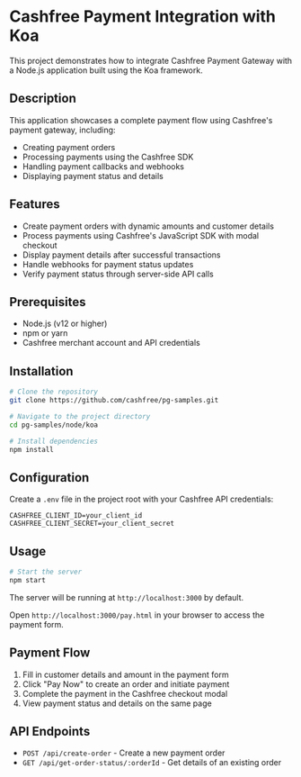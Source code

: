 # Cashfree Payment Integration with Koa

This project demonstrates how to integrate Cashfree Payment Gateway with a Node.js application built using the Koa framework.

## Description

This application showcases a complete payment flow using Cashfree's payment gateway, including:

- Creating payment orders
- Processing payments using the Cashfree SDK
- Handling payment callbacks and webhooks
- Displaying payment status and details

## Features

- Create payment orders with dynamic amounts and customer details
- Process payments using Cashfree's JavaScript SDK with modal checkout
- Display payment details after successful transactions
- Handle webhooks for payment status updates
- Verify payment status through server-side API calls

## Prerequisites

- Node.js (v12 or higher)
- npm or yarn
- Cashfree merchant account and API credentials

## Installation

```bash
# Clone the repository
git clone https://github.com/cashfree/pg-samples.git

# Navigate to the project directory
cd pg-samples/node/koa

# Install dependencies
npm install
```

## Configuration

Create a `.env` file in the project root with your Cashfree API credentials:

```
CASHFREE_CLIENT_ID=your_client_id
CASHFREE_CLIENT_SECRET=your_client_secret
```

## Usage

```bash
# Start the server
npm start
```

The server will be running at `http://localhost:3000` by default.

Open `http://localhost:3000/pay.html` in your browser to access the payment form.

## Payment Flow

1. Fill in customer details and amount in the payment form
2. Click "Pay Now" to create an order and initiate payment
3. Complete the payment in the Cashfree checkout modal
4. View payment status and details on the same page

## API Endpoints

- `POST /api/create-order` - Create a new payment order
- `GET /api/get-order-status/:orderId` - Get details of an existing order
